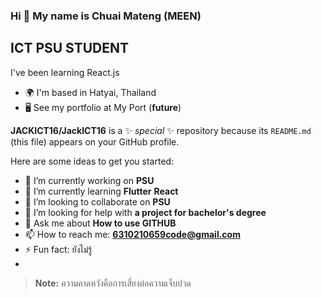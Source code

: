 ### Hi 👋 My name is Chuai Mateng (MEEN)

## ICT PSU STUDENT

I've been learning React.js 

- 🌍  I'm based in Hatyai, Thailand
- 🖥️  See my portfolio at My Port (**future**)

**JACKICT16/JackICT16** is a ✨ _special_ ✨ repository because its `README.md` (this file) appears on your GitHub profile.

Here are some ideas to get you started:

- 🔭 I’m currently working on **PSU**
- 🌱 I’m currently learning **Flutter** **React**
- 👯 I’m looking to collaborate on **PSU**
- 🤔 I’m looking for help with **a project for bachelor's degree**
- 💬 Ask me about **How to use GITHUB**
- 📫 How to reach me: **6310210659code@gmail.com**
- ⚡ Fun fact: ยังไม่รู้
- 
> **Note:** ความคาดหวังคือการเสี่ยงต่อความเจ็บปวด

<!--
**JACKICT16/JackICT16** is a ✨ _special_ ✨ repository because its `README.md` (this file) appears on your GitHub profile.

Here are some ideas to get you started:

- 🔭 I’m currently working on ...
- 🌱 I’m currently learning ...
- 👯 I’m looking to collaborate on ...
- 🤔 I’m looking for help with ...
- 💬 Ask me about ...
- 📫 How to reach me: ...
- 😄 Pronouns: ...
- ⚡ Fun fact: ...
-->
